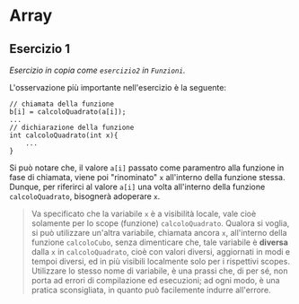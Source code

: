 # Array
## Esercizio 1

*Esercizio in copia come ``esercizio2`` in ``Funzioni``.*

L'osservazione più importante nell'esercizio è la seguente:

    // chiamata della funzione
    b[i] = calcoloQuadrato(a[i]);
    ...
    // dichiarazione della funzione
    int calcoloQuadrato(int x){
        ...
    }

Si può notare che, il valore ``a[i]`` passato come paramentro alla funzione in fase di chiamata, viene poi "rinominato" ``x`` all'interno della funzione stessa. Dunque, per riferirci al valore ``a[i]`` una volta all'interno della funzione ``calcoloQuadrato``, bisognerà adoperare ``x``.

> Va specificato che la variabile ``x`` è a visibilità locale, vale cioè solamente per lo scope (funzione) ``calcoloQuadrato``. Qualora si voglia, si può utilizzare un'altra variabile, chiamata ancora ``x``, all'interno della funzione ``calcoloCubo``, senza dimenticare che, tale variabile è **diversa** dalla ``x`` in ``calcoloQuadrato``, cioè con valori diversi, aggiornati in modi e tempoi diversi, ed in più visibili localmente solo per i rispettivi scopes. Utilizzare lo stesso nome di variabile, è una prassi che, di per sé, non porta ad errori di compilazione ed esecuzioni; ad ogni modo, è una pratica sconsigliata, in quanto può facilemente indurre all'errore.